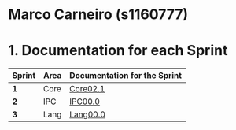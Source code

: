 **Marco Carneiro** (s1160777)
===============================

# 1. Documentation for each Sprint


|Sprint  | Area | Documentation for the Sprint |
|--------|------|------------------------------|
| **1**  | Core | [Core02.1](sp1)         |
| **2**  | IPC  | [IPC00.0](sp2)         |																				
| **3**  | Lang | [Lang00.0](sp3)         |																			
